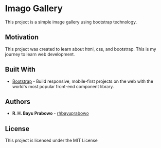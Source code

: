 # Imago Gallery

This project is a simple image gallery using bootstrap technology.

## Motivation

This project was created to learn about html, css, and bootstrap. This is my journey to learn web development.

## Built With

* [Bootstrap](https://getbootstrap.com/) - Build responsive, mobile-first projects on the web with the world's most popular front-end component library.

## Authors

* **R. H. Bayu Prabowo** - [rhbayuprabowo](https://github.com/rhbayuprabowo)

## License

This project is licensed under the MIT License
